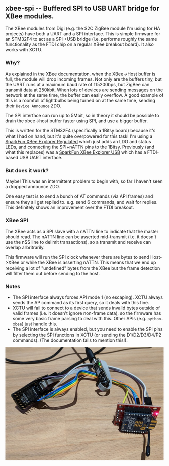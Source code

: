 ## xbee-spi -- Buffered SPI to USB UART bridge for XBee modules.

The XBee modules from Digi (e.g. the S2C ZigBee module I'm using for HA projects) have both a UART and a SPI interface. This is simple firmware for an STM32F4 to act as a SPI->USB bridge (i.e. performs roughly the same functionality as the FTDI chip on a regular XBee breakout board). It also works with XCTU.

### Why?
As explained in the XBee documentation, when the XBee->Host buffer is full, the module will drop incoming frames. Not only are the buffers tiny, but the UART runs at a maximum baud rate of 115200bps, but ZigBee can transmit data at 250kbit. When lots of devices are sending messages on the network at the same time, the buffer can easily overflow. A good example of this is a roomfull of lightbulbs being turned on at the same time, sending their `Device Announce` ZDO.

The SPI interface can run up to 5Mbit, so in theory it should be possible to drain the xbee->host buffer faster using SPI, and use a bigger buffer.

This is written for the STM32F4 (specifically a 1Bitsy board) because it's what I had on hand, but it's quite overpowered for this task! I'm using a [SparkFun XBee Explorer Regulated](https://www.sparkfun.com/products/11373) which just adds an LDO and status LEDs, and connecting the SPI+nATTN pins to the 1Bitsy. Previously (and what this replaces) was a [SparkFun XBee Explorer USB](https://www.sparkfun.com/products/11373) which has a FTDI-based USB UART interface.

### But does it work?
Maybe! This was an intermittent problem to begin with, so far I haven't seen a dropped announce ZDO.

One easy test is to send a bunch of AT commands (via API frames) and ensure they all get replied to. e.g. send 6 commands, and wait for replies. This definitely shows an improvement over the FTDI breakout.

### XBee SPI
The XBee acts as a SPI slave with a nATTN line to indicate that the master should read. The nATTN line can be asserted mid-transmit (i.e. it doesn't use the nSS line to delimit transactions), so a transmit and receive can overlap arbritrarily.

This firmware will run the SPI clock whenever there are bytes to send Host->XBee or while the XBee is asserting nATTN. This means that we end up receiving a lot of "undefined" bytes from the XBee but the frame detection will filter them out before sending to the host.

### Notes
- The SPI interface always forces API mode 1 (no escaping). XCTU always sends the AP command as its first query, so it deals with this fine.
- XCTU will fail to connect to a device that sends invalid bytes outside of valid frames (i.e. it doesn't ignore non-frame data), so the firmware has some very basic frame parsing to deal with this. Other APIs (e.g. `python-xbee`) just handle this.
- The SPI interface is always enabled, but you need to enable the SPI pins by selecting the SPI functions in XCTU (or sending the D1/D2/D3/D4/P2 commands). (The documentation fails to mention this!).

![XBee module, 1Bitsy, Black Magic Probe](doc/xbee-1bitsy-bmp.jpg)
